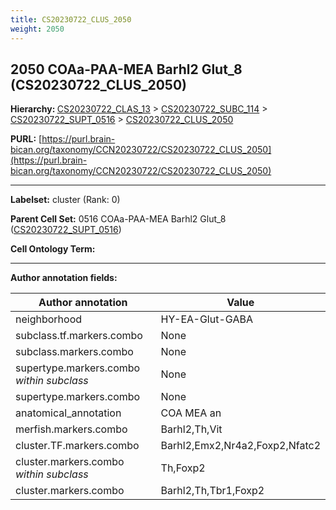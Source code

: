 ```yaml
---
title: CS20230722_CLUS_2050
weight: 2050
---
```

## 2050 COAa-PAA-MEA Barhl2 Glut_8 (CS20230722_CLUS_2050)
<b>Hierarchy: </b>
[CS20230722_CLAS_13](../CS20230722_CLAS_13) >
[CS20230722_SUBC_114](../CS20230722_SUBC_114) >
[CS20230722_SUPT_0516](../CS20230722_SUPT_0516) >
[CS20230722_CLUS_2050](../CS20230722_CLUS_2050)

**PURL:** [https://purl.brain-bican.org/taxonomy/CCN20230722/CS20230722_CLUS_2050](https://purl.brain-bican.org/taxonomy/CCN20230722/CS20230722_CLUS_2050)

---


**Labelset:** cluster (Rank: 0)

**Parent Cell Set:** 0516 COAa-PAA-MEA Barhl2 Glut_8 ([CS20230722_SUPT_0516](../CS20230722_SUPT_0516))



**Cell Ontology Term:** 

[MARKER GENES.]: #


---

[TRANSFERRED ANNOTATIONS.]: #


[AUTHOR ANNOTATION FIELDS.]: #


**Author annotation fields:**

| Author annotation | Value |
|-------------------|-------|
|neighborhood|HY-EA-Glut-GABA|
|subclass.tf.markers.combo|None|
|subclass.markers.combo|None|
|supertype.markers.combo _within subclass_|None|
|supertype.markers.combo|None|
|anatomical_annotation|COA MEA an|
|merfish.markers.combo|Barhl2,Th,Vit|
|cluster.TF.markers.combo|Barhl2,Emx2,Nr4a2,Foxp2,Nfatc2|
|cluster.markers.combo _within subclass_|Th,Foxp2|
|cluster.markers.combo|Barhl2,Th,Tbr1,Foxp2|
